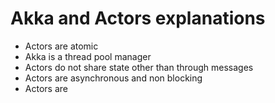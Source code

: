 # Akka and Actors explanations

- Actors are atomic
- Akka is a thread pool manager
- Actors do not share state other than through messages
- Actors are asynchronous and non blocking
- Actors are 